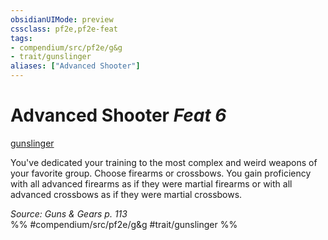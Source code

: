 ```yaml
---
obsidianUIMode: preview
cssclass: pf2e,pf2e-feat
tags:
- compendium/src/pf2e/g&g
- trait/gunslinger
aliases: ["Advanced Shooter"]
---
```

# Advanced Shooter  *Feat 6*  
[gunslinger](../../Rules/traits/gunslinger-g-g.md)  


You've dedicated your training to the most complex and weird weapons of your favorite group. Choose firearms or crossbows. You gain proficiency with all advanced firearms as if they were martial firearms or with all advanced crossbows as if they were martial crossbows.

*Source: Guns & Gears p. 113*  
%% #compendium/src/pf2e/g&g #trait/gunslinger %%